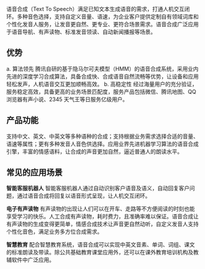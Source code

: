 语音合成（Text To Speech）满足已知文本生成语音的需求，打通人机交互闭环。多种音色选择，支持自定义音量、语速，为企业客户提供定制自有领域词库和个性化发音人服务，让发音更自然、更专业、更符合场景需求。语音合成广泛应用于语音导航、有声读物、标准发音领读、自动新闻播报等场景。
## 优势
a. 算法领先
腾讯自研的基于隐马尔可夫模型（HMM）的语音合成系统，采用业内先进的深度学习合成算法，具备合成快、合成语音自然流畅等优势，让设备和应用轻松发声，人机语音交互更加顺畅高效。
b. 高稳定性
经过海量用户的充分验证，服务稳定高效，具备更高的业务场景匹配度，服务产品包括微信、腾讯地图、QQ 浏览器有声小说、2345 天气王等日服务亿级用户。
## 产品功能
支持中文、英文、中英文等多种语种的合成；支持根据业务需求选择合适的音量、语速等属性；更有多种发音人音色供选择。应用业界先进机器学习算法的语音合成引擎，丰富的情感语料，让合成的声音更加自然，逼近普通人的朗读水平。
## 常见的应用场景
**智能客服机器人**
智能客服机器人通过自动识别客户语音及语义，自动回复客户问题，通过语音合成将回复以语音形式呈现，让人机交互闭环。

**电子有声读物**
有声读物的出现让人们可以在开车、走路等不方便阅读的时刻也能享受学习的快乐。人工合成有声读物，耗时费力，且准确率难以保证。语音合成让有声读物的生成变得更简单，情感合成技术让声音更自然动听，自定义发音人支持个性化音色，满足业务多方位合成需求。

**智慧教育**
配合智慧教育系统，语音合成可以实现中英文音素、单词、词组、课文的标准朗读及带读。除公共基础教育课堂应用外，还可以在课外教育培训机构及教辅软件中广泛应用。